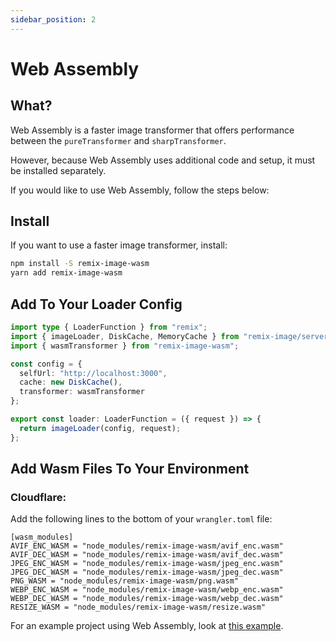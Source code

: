 ```yaml
---
sidebar_position: 2
---
```


# Web Assembly

## What?
Web Assembly is a faster image transformer that offers performance between the `pureTransformer` and `sharpTransformer`.

However, because Web Assembly uses additional code and setup, it must be installed separately.

If you would like to use Web Assembly, follow the steps below:

## Install
If you want to use a faster image transformer, install:
```bash
npm install -S remix-image-wasm
yarn add remix-image-wasm
```

## Add To Your Loader Config

```typescript jsx
import type { LoaderFunction } from "remix";
import { imageLoader, DiskCache, MemoryCache } from "remix-image/server";
import { wasmTransformer } from "remix-image-wasm";

const config = {
  selfUrl: "http://localhost:3000",
  cache: new DiskCache(),
  transformer: wasmTransformer
};

export const loader: LoaderFunction = ({ request }) => {
  return imageLoader(config, request);
};
```

## Add Wasm Files To Your Environment


### Cloudflare:

Add the following lines to the bottom of your `wrangler.toml` file:
```
[wasm_modules]
AVIF_ENC_WASM = "node_modules/remix-image-wasm/avif_enc.wasm"
AVIF_DEC_WASM = "node_modules/remix-image-wasm/avif_dec.wasm"
JPEG_ENC_WASM = "node_modules/remix-image-wasm/jpeg_enc.wasm"
JPEG_DEC_WASM = "node_modules/remix-image-wasm/jpeg_dec.wasm"
PNG_WASM = "node_modules/remix-image-wasm/png.wasm"
WEBP_ENC_WASM = "node_modules/remix-image-wasm/webp_enc.wasm"
WEBP_DEC_WASM = "node_modules/remix-image-wasm/webp_dec.wasm"
RESIZE_WASM = "node_modules/remix-image-wasm/resize.wasm"
```

For an example project using Web Assembly, look at [this example](https://github.com/Josh-McFarlin/remix-image/tree/master/examples/cloudflare-workers).
